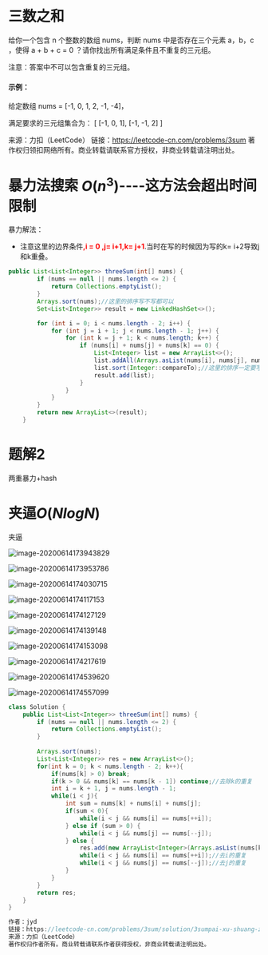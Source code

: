 # 三数之和

给你一个包含 n 个整数的数组 nums，判断 nums 中是否存在三个元素 a，b，c ，使得 a + b + c = 0 ？请你找出所有满足条件且不重复的三元组。

注意：答案中不可以包含重复的三元组。

 

#### 示例：

给定数组 nums = [-1, 0, 1, 2, -1, -4]，

满足要求的三元组集合为：
[
  [-1, 0, 1],
  [-1, -1, 2]
]

来源：力扣（LeetCode）
链接：https://leetcode-cn.com/problems/3sum
著作权归领扣网络所有。商业转载请联系官方授权，非商业转载请注明出处。



# 暴力法搜索 $O(n^3)$----这方法会超出时间限制

暴力解法：

- 注意这里的边界条件<strong style="color:red;">,i = 0 ,j= i+1,k= j+1</strong>.当时在写的时候因为写的k= i+2导致j和k重叠。

```java
public List<List<Integer>> threeSum(int[] nums) {
        if (nums == null || nums.length <= 2) {
            return Collections.emptyList();
        }
        Arrays.sort(nums);//这里的排序写不写都可以
        Set<List<Integer>> result = new LinkedHashSet<>();

        for (int i = 0; i < nums.length - 2; i++) {
            for (int j = i + 1; j < nums.length - 1; j++) {
                for (int k = j + 1; k < nums.length; k++) {
                    if (nums[i] + nums[j] + nums[k] == 0) {
                        List<Integer> list = new ArrayList<>();
                        list.addAll(Arrays.asList(nums[i], nums[j], nums[k]));
                        list.sort(Integer::compareTo);//这里的排序一定要写
                        result.add(list);
                    }
                }
            }
        }
        return new ArrayList<>(result);
    }
```



# 题解2

两重暴力+hash

# 夹逼*O*(*N**l**o**g**N*)

夹逼


![image-20200614173943829](image/image-20200614173943829.png)

![image-20200614173953786](image/image-20200614173953786.png)

![image-20200614174030715](image/image-20200614174030715.png)

![image-20200614174117153](image/image-20200614174117153.png)

![image-20200614174127129](image/image-20200614174127129.png)

![image-20200614174139148](image/image-20200614174139148.png)

![image-20200614174153098](image/image-20200614174153098.png)

![image-20200614174217619](image/image-20200614174217619.png)

![image-20200614174539620](image/image-20200614174539620.png)

![image-20200614174557099](image/image-20200614174557099.png)



```java
class Solution {
    public List<List<Integer>> threeSum(int[] nums) {
        if (nums == null || nums.length <= 2) {
            return Collections.emptyList();
        }
        
        Arrays.sort(nums);
        List<List<Integer>> res = new ArrayList<>();
        for(int k = 0; k < nums.length - 2; k++){
            if(nums[k] > 0) break;
            if(k > 0 && nums[k] == nums[k - 1]) continue;//去除k的重复
            int i = k + 1, j = nums.length - 1;
            while(i < j){
                int sum = nums[k] + nums[i] + nums[j];
                if(sum < 0){
                    while(i < j && nums[i] == nums[++i]);
                } else if (sum > 0) {
                    while(i < j && nums[j] == nums[--j]);
                } else {
                    res.add(new ArrayList<Integer>(Arrays.asList(nums[k], nums[i], nums[j])));
                    while(i < j && nums[i] == nums[++i]);//去i的重复
                    while(i < j && nums[j] == nums[--j]);//去j的重复
                }
            }
        }
        return res;
    }
}

作者：jyd
链接：https://leetcode-cn.com/problems/3sum/solution/3sumpai-xu-shuang-zhi-zhen-yi-dong-by-jyd/
来源：力扣（LeetCode）
著作权归作者所有。商业转载请联系作者获得授权，非商业转载请注明出处。
```

